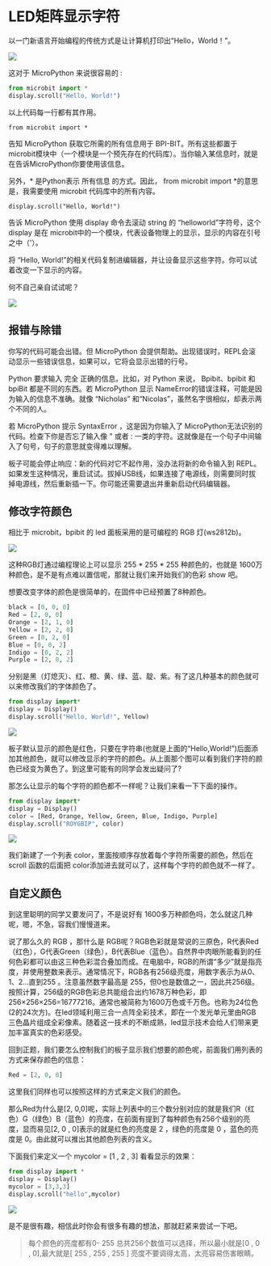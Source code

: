 LED矩阵显示字符
=============

以一门新语言开始编程的传统方式是让计算机打印出“Hello，World！”。

![](../../assets/micropython/basic/images/scroll-hello.gif)

这对于 MicroPython 来说很容易的 :

```python
from microbit import *
display.scroll("Hello, World!")
```

以上代码每一行都有其作用。

` from microbit import * `

告知 MicroPython 获取它所需的所有信息用于 BPI-BIT。所有这些都置于microbit模块中（一个模块是一个预先存在的代码库）。当你输入某信息时，就是在告诉MicroPython你要使用该信息。

另外，\* 是Python表示 所有信息 的方式。因此， from microbit import \*的意思是，我需要使用 microbit 代码库中的所有内容。

` display.scroll("Hello, World!") `

告诉 MicroPython 使用 display 命令去滚动 string 的 “helloworld”字符号，这个 display 是在 microbit中的一个模块，代表设备物理上的显示，显示的内容在引号之中（'）。

将 “Hello, World!”的相关代码复制进编辑器，并让设备显示这些字符。你可以试着改变一下显示的内容。

何不自己亲自试试呢？

![](../../assets/micropython/basic/images/scroll.gif)

报错与除错
------------

你写的代码可能会出错。但 MicroPython 会提供帮助。出现错误时，REPL会滚动显示一些错误信息，如果可以，它将会显示出错的行号。

Python 要求输入 完全 正确的信息。比如，对 Python 来说， Bpibit、bpibit 和 bpiBit 都是不同的东西。若 MicroPython 显示 NameError的错误注释，可能是因为输入的信息不准确。就像 “Nicholas” 和“Nicolas”，虽然名字很相似，却表示两个不同的人。

若 MicroPython 提示 SyntaxError ，这是因为你输入了 MicroPython无法识别的代码。检查下你是否忘了输入像 " 或者 : 一类的字符。这就像是在一个句子中间输入了句号，句子的意思就变得难以理解。

板子可能会停止响应：新的代码对它不起作用，没办法将新的命令输入到 REPL。如果发生这种情况，重启试试。拔掉USB线，如果连接了电源线，则需要同时拔掉电源线，然后重新插一下。你可能还需要退出并重新启动代码编辑器。

修改字符颜色
------------

相比于 microbit，bpibit 的 led 面板采用的是可编程的 RGB 灯(ws2812b)。

![](../../assets/micropython/basic/images/ws2812.png)

这种RGB灯通过编程理论上可以显示 255 \* 255 \* 255 种颜色的，也就是 1600万种颜色，是不是有点难以置信呢，那就让我们来开始我们的色彩 show 吧。

想要改变字体的颜色是很简单的，在固件中已经预置了8种颜色。

```python
black = [0, 0, 0]
Red = [2, 0, 0]
Orange = [2, 1, 0]
Yellow = [2, 2, 0]
Green = [0, 2, 0]
Blue = [0, 0, 2]
Indigo = [0, 2, 2]
Purple = [2, 0, 2]
```

分别是黑（灯熄灭）、红、橙、黄、绿、蓝、靛、紫。有了这几种基本的颜色就可以来修改我们的字体颜色了。

```python
from display import*
display = Display()
display.scroll("Hello, World!", Yellow)
```

![](../../assets/micropython/basic/images/yellow.gif)

板子默认显示的颜色是红色，只要在字符串(也就是上面的“Hello,World!”)后面添加其他颜色，就可以修改显示的字符的颜色。从上面那个图可以看到我们字符的颜色已经变为黄色了。到这里可能有的同学会发出疑问了?

那怎么让显示的每个字符的颜色都不一样呢？让我们来看一下下面的操作。

```python
from display import*
display = Display()
color = [Red, Orange, Yellow, Green, Blue, Indigo, Purple]
display.scroll("ROYGBIP", color)
```

![](../../assets/micropython/basic/images/color.gif)

我们新建了一个列表 color，里面按顺序存放着每个字符所需要的颜色，然后在scroll 函数的后面把 color添加进去就可以了，这样每个字符的颜色就不一样了。

自定义颜色
----------

到这里聪明的同学又要发问了，不是说好有 1600多万种颜色吗，怎么就这几种呢，嗯，不急，容我们慢慢道来。

说了那么久的 RGB ，那什么是 RGB呢？RGB色彩就是常说的三原色，R代表Red（红色），G代表Green（绿色），B代表Blue（蓝色）。自然界中肉眼所能看到的任何色彩都可以由这三种色彩混合叠加而成。在电脑中，RGB的所谓“多少”就是指亮度，并使用整数来表示。通常情况下，RGB各有256级亮度，用数字表示为从0、1、2…直到255 。注意虽然数字最高是 255，但0也是数值之一，因此共256级。按照计算，256级的RGB色彩总共能组合出约1678万种色彩，即256×256×256=16777216。通常也被简称为1600万色或千万色。也称为24位色(2的24次方)。在led领域利用三合一点阵全彩技术，即在一个发光单元里由RGB三色晶片组成全彩像素。随着这一技术的不断成熟，led显示技术会给人们带来更加丰富真实的色彩感受。

回到正题，我们要怎么控制我们的板子显示我们想要的颜色呢，前面我们用列表的方式来保存颜色的信息：

```python
Red = [2, 0, 0]
```

这里我们同样也可以按照这样的方式来定义我们的颜色。

那么Red为什么是[2, 0,0]呢，实际上列表中的三个数分别对应的就是我们R（红色）G（绿色）B（蓝色）的亮度，在前面有提到了每种颜色有256个级别的亮度，显而易见[2,
0 , 0]表示的就是红色的亮度是 2 ，绿色的亮度是 0 ，蓝色的亮度是 0。由此就可以推出其他颜色列表的含义。

下面我们来定义一个 mycolor = [1 , 2 , 3] 看看显示的效果：

```python
from display import *
display = Display()
mycolor = [3,3,3]
display.scroll("hello",mycolor)
```

![](../../assets/micropython/basic/images/mycolor.gif)

是不是很有趣，相信此时你会有很多有趣的想法，那就赶紧来尝试一下吧。

> 每个颜色的亮度都有0- 255 总共256个数值可以选择，所以最小就是[0 , 0 , 0],最大就是[ 255 , 255 , 255 ] 亮度不要调得太高，太亮容易伤害眼睛。
